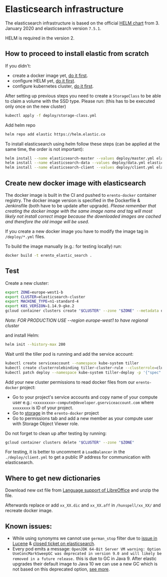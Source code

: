 # Elasticsearch infrastructure

The elasticsearch infrastructure is based on the official [HELM chart](https://github.com/elastic/helm-charts) from 3. January 2020 and elasticsearch version `7.5.1`.

HELM is required in the version 2.

## How to proceed to install elastic from scratch

If you didn't:
- create a docker image yet, [do it first](#create-new-docker-image-with-elasticsearch).
- configure HELM yet, [do it first](#test).
- configure kubernetes cluster, [do it first](#test).

After setting up previous steps you need to create a `StorageClass` to be able to claim a volume with the SSD type. Please run: (this has to be executed only once on the new cluster)
```bash
kubectl apply -f deploy/storage-class.yml
```

Add helm repo
```bash
helm repo add elastic https://helm.elastic.co
```

To install elasticsearch using helm follow these steps (can be applied at the same time, the order is not important):
```bash
helm install --name elasticsearch-master --values deploy/master.yml elastic/elasticsearch
helm install --name elasticsearch-data --values deploy/data.yml elastic/elasticsearch
helm install --name elasticsearch-client --values deploy/client.yml elastic/elasticsearch
```

## Create new docker image with elasticsearch

The docker image is built in the CI and pushed to `erento-docker` container registry. The docker image version is specified in the Dockerfile & Jenkinsfile (both have to be update after upgrade).
_Please remember that creating the docker image with the same image name and tag will most likely not install correct image because the downloaded images are cached and therefore the old image will be used._

If you create a new docker image you have to modify the image tag in `/deploy/*.yml` files.

To build the image manually (e.g.: for testing locally) run:
```bash
docker build -t erento_elastic_search .
```

## Test
Create a new cluster:
```bash
export ZONE=europe-west1-b
export CLUSTER=elasticsearch-cluster
export MACHINE_TYPE=n1-standard-4
export K8S_VERSION=1.14.9-gke.2
gcloud container clusters create "$CLUSTER" --zone "$ZONE" --metadata disable-legacy-endpoints=true --enable-ip-alias --max-pods-per-node 20 --cluster-version "$K8S_VERSION" --disk-type pd-ssd --enable-autoupgrade --enable-stackdriver-kubernetes --image-type COS --machine-type "$MACHINE_TYPE" --node-version "$K8S_VERSION" --preemptible
```

_Note: FOR PRODUCTION USE --region europe-west1 to have regional cluster_

and install Helm:

```bash
helm init --history-max 200
```

Wait until the tiller pod is running and add the service account:
```bash
kubectl create serviceaccount --namespace kube-system tiller
kubectl create clusterrolebinding tiller-cluster-rule --clusterrole=cluster-admin --serviceaccount=kube-system:tiller
kubectl patch deploy --namespace kube-system tiller-deploy -p '{"spec":{"template":{"spec":{"serviceAccount":"tiller"}}}}'
```

Add your new cluster permissions to read docker files from our `erento-docker` project:
- Go to your project's service accounts and copy name of your compute user e.g.: `<xxxxxxxx>-compute@developer.gserviceaccount.com` where `xxxxxxxx` is ID of your project.
- Go to [storage](https://console.cloud.google.com/storage/browser/eu.artifacts.erento-docker.appspot.com?project=erento-docker) in the `erento-docker` project
- Go to permissions tab and add a new member as your compute user with Storage Object Viewer role.

Do not forget to clean up after testing by running:
```bash
gcloud container clusters delete "$CLUSTER" --zone "$ZONE"
```

For testing, it is better to uncomment a `LoadBalancer` in the `./deploy/client.yml` to get a public IP address for communication with elasticsearch.

## Where to get new dictionaries
Download new oxt file from [Language support of LibreOffice](https://wiki.documentfoundation.org/Language_support_of_LibreOffice) and unzip the file.

Afterwards replace or add `xx_XX.dic` and `xx_XX.aff` in `/hunspell/xx_XX/` and recreate docker image.

## Known issues:
- While using synonyms we cannot use `german_stop` filter due to [issue in Lucene](https://issues.apache.org/jira/browse/LUCENE-8137) & [closed ticket on elasticsearch](https://github.com/elastic/elasticsearch/issues/28838).
- Every pod emits a message: `OpenJDK 64-Bit Server VM warning: Option UseConcMarkSweepGC was deprecated in version 9.0 and will likely be removed in a future release.` this is due to GC in Java 9. After elastic upgrades their default image to Java 10 we can use a new GC which is not based on this deprecated option, [see more](https://github.com/elastic/elasticsearch/issues/36828#issuecomment-448564460).
